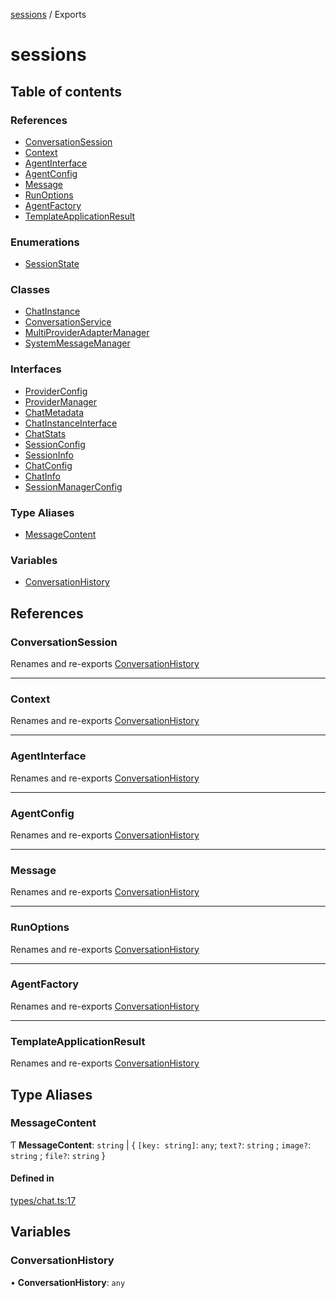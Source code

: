 <!-- 
 ⚠️  AUTO-GENERATED FILE - DO NOT EDIT MANUALLY
 This file is automatically generated by scripts/docs-generator.js
 To make changes, edit the source TypeScript files or update the generator script
-->

[sessions](../) / Exports

# sessions

## Table of contents

### References

- [ConversationSession](#conversationsession)
- [Context](#context)
- [AgentInterface](#agentinterface)
- [AgentConfig](#agentconfig)
- [Message](#message)
- [RunOptions](#runoptions)
- [AgentFactory](#agentfactory)
- [TemplateApplicationResult](#templateapplicationresult)

### Enumerations

- [SessionState](enums/SessionState)

### Classes

- [ChatInstance](classes/ChatInstance)
- [ConversationService](classes/ConversationService)
- [MultiProviderAdapterManager](classes/MultiProviderAdapterManager)
- [SystemMessageManager](classes/SystemMessageManager)

### Interfaces

- [ProviderConfig](interfaces/ProviderConfig)
- [ProviderManager](interfaces/ProviderManager)
- [ChatMetadata](interfaces/ChatMetadata)
- [ChatInstanceInterface](interfaces/ChatInstanceInterface)
- [ChatStats](interfaces/ChatStats)
- [SessionConfig](interfaces/SessionConfig)
- [SessionInfo](interfaces/SessionInfo)
- [ChatConfig](interfaces/ChatConfig)
- [ChatInfo](interfaces/ChatInfo)
- [SessionManagerConfig](interfaces/SessionManagerConfig)

### Type Aliases

- [MessageContent](#messagecontent)

### Variables

- [ConversationHistory](#conversationhistory)

## References

### ConversationSession

Renames and re-exports [ConversationHistory](#conversationhistory)

___

### Context

Renames and re-exports [ConversationHistory](#conversationhistory)

___

### AgentInterface

Renames and re-exports [ConversationHistory](#conversationhistory)

___

### AgentConfig

Renames and re-exports [ConversationHistory](#conversationhistory)

___

### Message

Renames and re-exports [ConversationHistory](#conversationhistory)

___

### RunOptions

Renames and re-exports [ConversationHistory](#conversationhistory)

___

### AgentFactory

Renames and re-exports [ConversationHistory](#conversationhistory)

___

### TemplateApplicationResult

Renames and re-exports [ConversationHistory](#conversationhistory)

## Type Aliases

### MessageContent

Ƭ **MessageContent**: `string` \| \{ `[key: string]`: `any`; `text?`: `string` ; `image?`: `string` ; `file?`: `string`  }

#### Defined in

[types/chat.ts:17](https://github.com/woojubb/robota/blob/e1b7b651a85a9b93f075b6523ec8de869e77f12c/packages/sessions/src/types/chat.ts#L17)

## Variables

### ConversationHistory

• **ConversationHistory**: `any`
